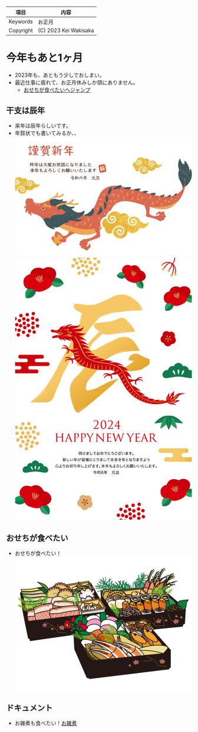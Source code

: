 <meta http-equiv="content-type" charset="UTF-8">

|  項目 |  内容  |
| ---- | ---- |
|  Keywords  |  お正月  |
|  Copyright  |  (C) 2023 Kei Wakisaka  |

# 今年もあと1ヶ月
- 2023年も、あともう少しでおしまい。
- 最近仕事に疲れて、お正月休みしか頭にありません。
  - [おせちが食べたいへジャンプ](#white)

## 干支は辰年
- 来年は辰年らしいです。
- 年賀状でも書いてみるか、、
![2024年の年賀状フリー素材1](年賀状2024_1.png)
![2024年の年賀状フリー素材2](年賀状2024_2.png)

## <span id="white">おせちが食べたい</span>
- おせちが食べたい！![](おせち.jpg)

## ドキュメント
- お雑煮も食べたい！[お雑煮](https://www.kurashiru.com/articles/47e5f18f-f5a9-4af8-be7f-6fc3d45a8dc8)
